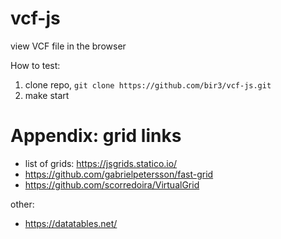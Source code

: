 # vcf-js
view VCF file in the browser

How to test:
1. clone repo, `git clone https://github.com/bir3/vcf-js.git`
2. make start

# Appendix: grid links
* list of grids: https://jsgrids.statico.io/
* https://github.com/gabrielpetersson/fast-grid
* https://github.com/scorredoira/VirtualGrid

other:
* https://datatables.net/
